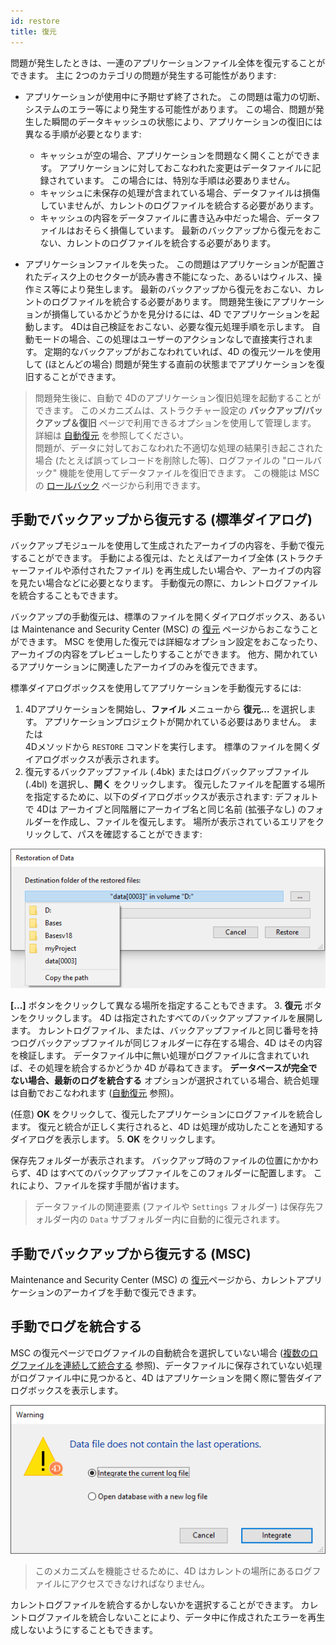 ```yaml
---
id: restore
title: 復元
---
```


問題が発生したときは、一連のアプリケーションファイル全体を復元することができます。 主に 2つのカテゴリの問題が発生する可能性があります:

- アプリケーションが使用中に予期せず終了された。 この問題は電力の切断、システムのエラー等により発生する可能性があります。 この場合、問題が発生した瞬間のデータキャッシュの状態により、アプリケーションの復旧には異なる手順が必要となります:
    - キャッシュが空の場合、アプリケーションを問題なく開くことができます。 アプリケーションに対しておこなわれた変更はデータファイルに記録されています。 この場合には、特別な手順は必要ありません。
    - キャッシュに未保存の処理が含まれている場合、データファイルは損傷していませんが、カレントのログファイルを統合する必要があります。
    - キャッシュの内容をデータファイルに書き込み中だった場合、データファイルはおそらく損傷しています。 最新のバックアップから復元をおこない、カレントのログファイルを統合する必要があります。

- アプリケーションファイルを失った。 この問題はアプリケーションが配置されたディスク上のセクターが読み書き不能になった、あるいはウィルス、操作ミス等により発生します。 最新のバックアップから復元をおこない、カレントのログファイルを統合する必要があります。 問題発生後にアプリケーションが損傷しているかどうかを見分けるには、4D でアプリケーションを起動します。 4Dは自己検証をおこない、必要な復元処理手順を示します。 自動モードの場合、この処理はユーザーのアクションなしで直接実行されます。 定期的なバックアップがおこなわれていれば、4D の復元ツールを使用して (ほとんどの場合) 問題が発生する直前の状態までアプリケーションを復旧することができます。

> 問題発生後に、自動で 4Dのアプリケーション復旧処理を起動することができます。 このメカニズムは、ストラクチャー設定の **バックアップ/バックアップ＆復旧** ページで利用できるオプションを使用して管理します。 詳細は [自動復元](settings.md#自動復元) を参照してください。   
> 問題が、データに対しておこなわれた不適切な処理の結果引き起こされた場合 (たとえば誤ってレコードを削除した等)、ログファイルの "ロールバック" 機能を使用してデータファイルを復旧できます。 この機能は MSC の [ロールバック](MSC/rollback.md) ページから利用できます。


## 手動でバックアップから復元する (標準ダイアログ)

バックアップモジュールを使用して生成されたアーカイブの内容を、手動で復元することができます。 手動による復元は、たとえばアーカイブ全体 (ストラクチャーファイルや添付されたファイル) を再生成したい場合や、アーカイブの内容を見たい場合などに必要となります。 手動復元の際に、カレントログファイルを統合することもできます。

バックアップの手動復元は、標準のファイルを開くダイアログボックス、あるいは Maintenance and Security Center (MSC) の [復元](../MSC/restore.md) ページからおこなうことができます。 MSC を使用した復元では詳細なオプション設定をおこなったり、アーカイブの内容をプレビューしたりすることができます。 他方、開かれているアプリケーションに関連したアーカイブのみを復元できます。

標準ダイアログボックスを使用してアプリケーションを手動復元するには:

1. 4Dアプリケーションを開始し、**ファイル** メニューから **復元...** を選択します。 アプリケーションプロジェクトが開かれている必要はありません。 または<br /> 4Dメソッドから `RESTORE` コマンドを実行します。 標準のファイルを開くダイアログボックスが表示されます。
2. 復元するバックアップファイル (.4bk) またはログバックアップファイル (.4bl) を選択し、**開く** をクリックします。 復元したファイルを配置する場所を指定するために、以下のダイアログボックスが表示されます: デフォルトで 4Dは アーカイブと同階層にアーカイブ名と同じ名前 (拡張子なし) のフォルダーを作成し、ファイルを復元します。 場所が表示されているエリアをクリックして、パスを確認することができます:

![](../assets/en/Backup/backup07.png)

**[...]** ボタンをクリックして異なる場所を指定することもできます。
3. **復元** ボタンをクリックします。 4D は指定されたすべてのバックアップファイルを展開します。 カレントログファイル、または、バックアップファイルと同じ番号を持つログバックアップファイルが同じフォルダーに存在する場合、4D はその内容を検証します。 データファイル中に無い処理がログファイルに含まれていれば、その処理を統合するかどうか 4D が尋ねてきます。 **データベースが完全でない場合、最新のログを統合する** オプションが選択されている場合、統合処理は自動でおこなわれます ([自動復元](settings.md#自動復元) 参照)。

(任意) **OK** をクリックして、復元したアプリケーションにログファイルを統合します。 復元と統合が正しく実行されると、4D は処理が成功したことを通知するダイアログを表示します。
5. **OK** をクリックします。

保存先フォルダーが表示されます。 バックアップ時のファイルの位置にかかわらず、4D はすべてのバックアップファイルをこのフォルダーに配置します。 これにより、ファイルを探す手間が省けます。

> データファイルの関連要素 (ファイルや `Settings` フォルダー) は保存先フォルダー内の `Data` サブフォルダー内に自動的に復元されます。


## 手動でバックアップから復元する (MSC)

Maintenance and Security Center (MSC) の [復元](MSC/restore.md)ページから、カレントアプリケーションのアーカイブを手動で復元できます。


## 手動でログを統合する

MSC の復元ページでログファイルの自動統合を選択していない場合 ([複数のログファイルを連続して統合する](MSC/restore.md#successive-intergration-of-several-data-log-files) 参照)、データファイルに保存されていない処理がログファイル中に見つかると、4D はアプリケーションを開く際に警告ダイアログボックスを表示します。

![](../assets/en/Backup/backup08.png)

> このメカニズムを機能させるために、4D はカレントの場所にあるログファイルにアクセスできなければなりません。

カレントログファイルを統合するかしないかを選択することができます。 カレントログファイルを統合しないことにより、データ中に作成されたエラーを再生成しないようにすることもできます。